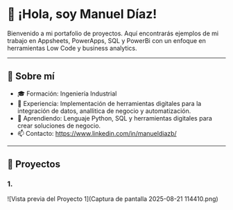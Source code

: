 # 👋 ¡Hola, soy Manuel Díaz!

Bienvenido a mi portafolio de proyectos. Aquí encontrarás ejemplos de mi trabajo en Appsheets, PowerApps, SQL y PowerBi con un enfoque en herramientas Low Code y business analytics.

---

## 🚀 Sobre mí
- 🎓 Formación: Ingeniería Industrial
- 💼 Experiencia: Implementación de herramientas digitales para la integración de datos, anallitica de negocio y automatización.
- 🌱 Aprendiendo: Lenguaje Python, SQL y herramientas digitales para crear soluciones de negocio.
- 📫 Contacto: https://www.linkedin.com/in/manueldiazb/

---

## 📂 Proyectos

### 1. 
![Vista previa del Proyecto 1](Captura de pantalla 2025-08-21 114410.png)
